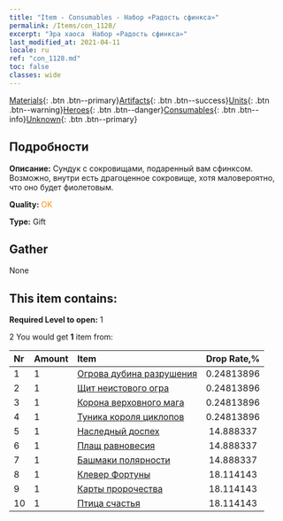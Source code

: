 ```yaml
---
title: "Item - Consumables - Набор «Радость сфинкса»"
permalink: /Items/con_1128/
excerpt: "Эра хаоса  Набор «Радость сфинкса»"
last_modified_at: 2021-04-11
locale: ru
ref: "con_1128.md"
toc: false
classes: wide
---
```

 [Materials](/ru/Items/){: .btn .btn--primary}[Artifacts](/ru/Items/Artifacts/){: .btn .btn--success}[Units](/ru/Items/Units/){: .btn .btn--warning}[Heroes](/ru/Items/Heroes/){: .btn .btn--danger}[Consumables](/ru/Items/Consumables/){: .btn .btn--info}[Unknown](/ru/Items/Unknown/){: .btn .btn--primary}

## Подробности
 **Описание:** Сундук с сокровищами, подаренный вам сфинксом. Возможно, внутри есть драгоценное сокровище, хотя маловероятно, что оно будет фиолетовым.

 **Quality:** <span style="color: #FF8C00">OK</span>

 **Type:** Gift

## Gather

  None

## This item contains:

 **Required Level to open:** 1

 2 You would get **1** item  from:

  | Nr | Amount |     Item    | Drop Rate,% |
  |:---|:-------|:------------|:---------:|
  | 1 | 1 | [Огрова дубина разрушения](/ru/Items/art_125/) | 0.24813896 | 
  | 2 | 1 | [Щит неистового огра](/ru/Items/art_126/) | 0.24813896 | 
  | 3 | 1 | [Корона верховного мага](/ru/Items/art_127/) | 0.24813896 | 
  | 4 | 1 | [Туника короля циклопов](/ru/Items/art_128/) | 0.24813896 | 
  | 5 | 1 | [Наследный доспех](/ru/Items/art_118/) | 14.888337 | 
  | 6 | 1 | [Плащ равновесия](/ru/Items/art_119/) | 14.888337 | 
  | 7 | 1 | [Башмаки полярности](/ru/Items/art_120/) | 14.888337 | 
  | 8 | 1 | [Клевер Фортуны](/ru/Items/art_109/) | 18.114143 | 
  | 9 | 1 | [Карты пророчества](/ru/Items/art_110/) | 18.114143 | 
  | 10 | 1 | [Птица счастья](/ru/Items/art_111/) | 18.114143 | 

